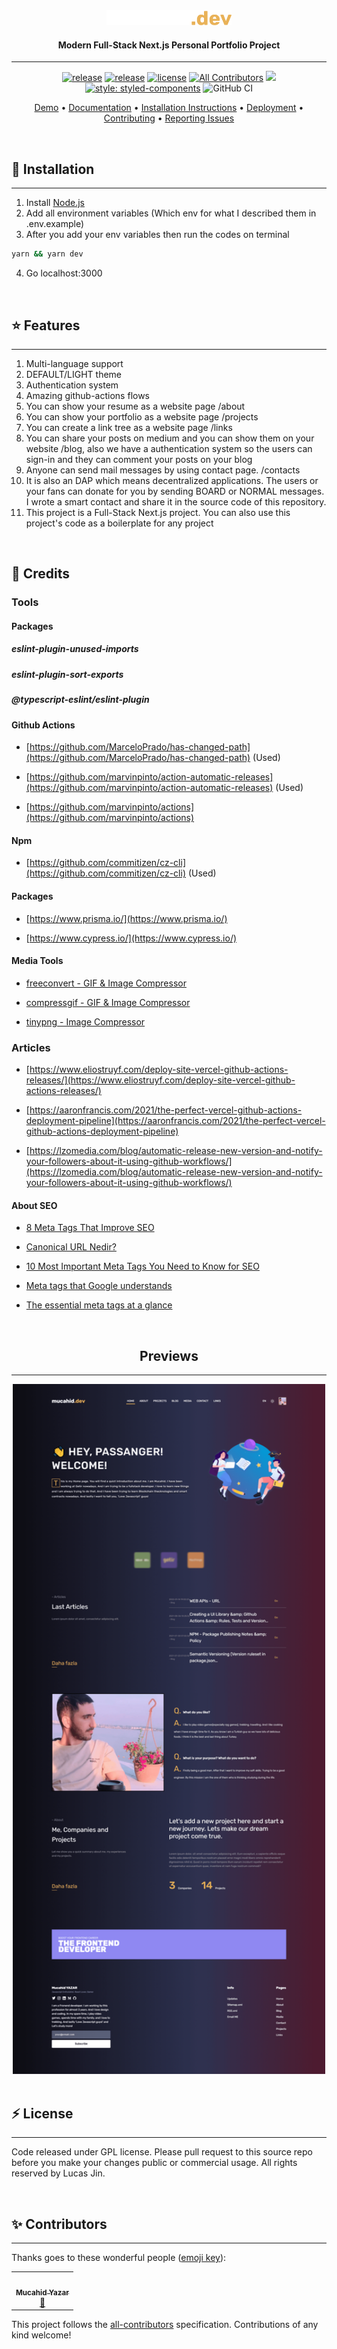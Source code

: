 <div align="center">

  <img src="public/github-brand.png" alt="mucahid.dev" width="200">
</div>
<h4 align="center">Modern Full-Stack Next.js Personal Portfolio Project</h4>

<div align="center">

---

[![release](https://img.shields.io/github/release/mucahidyazar/mucahid.dev/all.svg?style=flat-square)](https://github.com/mucahidyazar/mucahid.dev/releases)
[![release](https://img.shields.io/github/workflow/status/mucahidyazar/mucahid.dev/Go?style=flat-square)](https://github.com/mucahidyazar/mucahid.dev/releases)
[![license](https://img.shields.io/github/license/mucahidyazar/mucahid.dev?color=dfd)](LICENSE)
[![All Contributors](https://img.shields.io/badge/all_contributors-1-orange.svg?style=flat-square)](#contributors-)
![](https://img.shields.io/github/repo-size/mucahidyazar/mucahid.dev?label=Repo%20size&style=flat-square)
[![style: styled-components](https://img.shields.io/badge/style-%F0%9F%92%85%20styled--components-orange.svg?colorB=daa357&colorA=db748e)](https://github.com/styled-components/styled-components)
![GitHub CI](https://github.com/mucahidyazar/mucahid.dev/actions/workflows/release.yml/badge.svg)

[Demo](https://mucahid.dev) •
[Documentation](https://github.com/mucahidyazar/mucahid.dev) •
[Installation Instructions](https://github.com/mucahidyazar/mucahid.dev) •
[Deployment](#deploy) • [Contributing](.github/CONTRIBUTING.md) •
[Reporting Issues](https://github.com/mucahidyazar/mucahid.dev/pulls)

</div>

<br />

## 🚀 Installation

<hr />

1. Install [Node.js](https://nodejs.org/en/)
2. Add all environment variables (Which env for what I described them in
   .env.example)
3. After you add your env variables then run the codes on terminal

```bash
yarn && yarn dev
```

4. Go localhost:3000

<br />

## ⭐️ Features

<hr />

1. Multi-language support
2. DEFAULT/LIGHT theme
3. Authentication system
4. Amazing github-actions flows
5. You can show your resume as a website page /about
6. You can show your portfolio as a website page /projects
7. You can create a link tree as a website page /links
8. You can share your posts on medium and you can show them on your website
   /blog, also we have a authentication system so the users can sign-in and they
   can comment your posts on your blog
9. Anyone can send mail messages by using contact page. /contacts
10. It is also an DAP which means decentralized applications. The users or your
    fans can donate for you by sending BOARD or NORMAL messages. I wrote a smart
    contact and share it in the source code of this repository.
11. This project is a Full-Stack Next.js project. You can also use this
    project's code as a boilerplate for any project

<br />

## 🎉 Credits

### Tools

#### Packages

##### eslint-plugin-unused-imports

##### eslint-plugin-sort-exports

##### @typescript-eslint/eslint-plugin

#### Github Actions

- [https://github.com/MarceloPrado/has-changed-path](https://github.com/MarceloPrado/has-changed-path)
  (Used)

- [https://github.com/marvinpinto/action-automatic-releases](https://github.com/marvinpinto/action-automatic-releases)
  (Used)

- [https://github.com/marvinpinto/actions](https://github.com/marvinpinto/actions)

#### Npm

- [https://github.com/commitizen/cz-cli](https://github.com/commitizen/cz-cli)
  (Used)

#### Packages

- [https://www.prisma.io/](https://www.prisma.io/)

- [https://www.cypress.io/](https://www.cypress.io/)

#### Media Tools

- [freeconvert - GIF & Image Compressor](https://www.freeconvert.com/)

- [compressgif - GIF & Image Compressor](https://compressgif.com/tr/)

- [tinypng - Image Compressor](https://tinypng.com/)

### Articles

- [https://www.eliostruyf.com/deploy-site-vercel-github-actions-releases/](https://www.eliostruyf.com/deploy-site-vercel-github-actions-releases/)

- [https://aaronfrancis.com/2021/the-perfect-vercel-github-actions-deployment-pipeline](https://aaronfrancis.com/2021/the-perfect-vercel-github-actions-deployment-pipeline)

- [https://lzomedia.com/blog/automatic-release-new-version-and-notify-your-followers-about-it-using-github-workflows/](https://lzomedia.com/blog/automatic-release-new-version-and-notify-your-followers-about-it-using-github-workflows/)

#### About SEO

- [8 Meta Tags That Improve SEO ](https://clutch.co/seo-firms/resources/meta-tags-that-improve-seo)

- [Canonical URL Nedir?](https://www.ayhankaraman.com/canonical-url-nedir-canonical-etiketi-nasil-kullanilir/)

- [10 Most Important Meta Tags You Need to Know for SEO](https://www.searchenginejournal.com/important-tags-seo/156440/#close)

- [Meta tags that Google understands](https://developers.google.com/search/docs/advanced/crawling/special-tags)

- [The essential meta tags at a glance](https://www.ionos.com/digitalguide/websites/web-development/the-most-important-meta-tags-and-their-functions/)

<br />

<h2 align="center">Previews</h2>
<hr />
<div align="center">
  <img src="public/images/projects/mucahid.png" alt="mucahid.dev" width="500">
</div>

<br />

## ⚡️ License

<hr />

Code released under GPL license. Please pull request to this source repo before
you make your changes public or commercial usage. All rights reserved by Lucas
Jin.

<br />

## ✨ Contributors

<hr />

Thanks goes to these wonderful people
([emoji key](https://allcontributors.org/docs/en/emoji-key)):

<!-- ALL-CONTRIBUTORS-LIST:START - Do not remove or modify this section -->
<!-- prettier-ignore-start -->
<!-- markdownlint-disable -->
<table>
  <tr>
    <td align="center"><a href="http://mucahid.dev"><img src="https://avatars.githubusercontent.com/u/52811808?v=4?s=100" width="100px;" alt=""/><br /><sub><b>Mucahid Yazar</b></sub></a><br /><a href="#maintenance-mucahidyazar" title="Maintenance">🚧</a></td>
  </tr>
</table>

<!-- markdownlint-restore -->
<!-- prettier-ignore-end -->

<!-- ALL-CONTRIBUTORS-LIST:END -->

This project follows the
[all-contributors](https://github.com/all-contributors/all-contributors)
specification. Contributions of any kind welcome!
